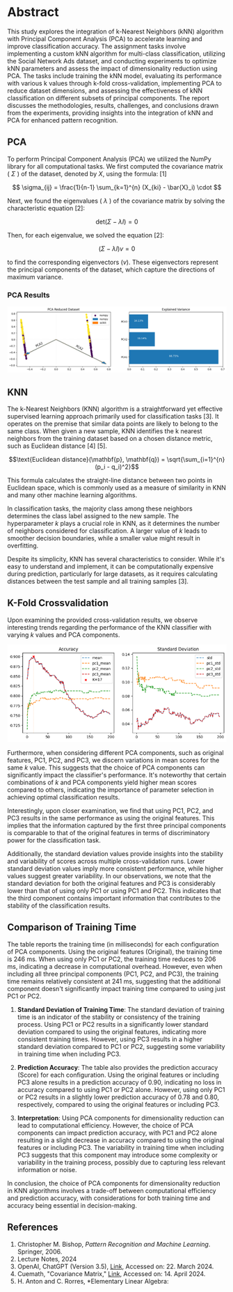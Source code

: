 # Abstract
This study explores the integration of k-Nearest Neighbors (kNN) algorithm with Principal Component Analysis (PCA) to accelerate learning and improve classification accuracy. The assignment tasks involve implementing a custom kNN algorithm for multi-class classification, utilizing the Social Network Ads dataset, and conducting experiments to optimize kNN parameters and assess the impact of dimensionality reduction using PCA. The tasks include training the kNN model, evaluating its performance with various k values through k-fold cross-validation, implementing PCA to reduce dataset dimensions, and assessing the effectiveness of kNN classification on different subsets of principal components. The report discusses the methodologies, results, challenges, and conclusions drawn from the experiments, providing insights into the integration of kNN and PCA for enhanced pattern recognition.

## PCA
To perform Principal Component Analysis (PCA) we utilized the NumPy library for all computational tasks. We first computed the covariance matrix ( $\Sigma$ ) of the dataset, denoted by $X$, using the formula: [1]

$$ \sigma_{ij} = \frac{1}{n-1} \sum_{k=1}^{n} (X_{ki} - \bar{X}_i) \cdot $$

Next, we found the eigenvalues ( $\lambda$ ) of the covariance matrix by solving the characteristic equation [2]:

$$ \text{det} (\Sigma - \lambda I) = 0 $$

Then, for each eigenvalue, we solved the equation [2]:

$$ (\Sigma - \lambda I)v = 0$$

to find the corresponding eigenvectors ($v$). These eigenvectors represent the principal components of the dataset, which capture the directions of maximum variance.

### PCA Results
![Scikit PCA compared with my PCA implementation and their explained variance](pca_output.png)

## KNN
The k-Nearest Neighbors (KNN) algorithm is a straightforward yet effective supervised learning approach primarily used for classification tasks [3]. It operates on the premise that similar data points are likely to belong to the same class. When given a new sample, KNN identifies the k nearest neighbors from the training dataset based on a chosen distance metric, such as Euclidean distance [4] [5].

$$\text{Euclidean distance}(\mathbf{p}, \mathbf{q}) = \sqrt{\sum_{i=1}^{n} (p_i - q_i)^2}$$

This formula calculates the straight-line distance between two points in Euclidean space, which is commonly used as a measure of similarity in KNN and many other machine learning algorithms.

In classification tasks, the majority class among these neighbors determines the class label assigned to the new sample. The hyperparameter $k$ plays a crucial role in KNN, as it determines the number of neighbors considered for classification. A larger value of $k$ leads to smoother decision boundaries, while a smaller value might result in overfitting.

Despite its simplicity, KNN has several characteristics to consider. While it's easy to understand and implement, it can be computationally expensive during prediction, particularly for large datasets, as it requires calculating distances between the test sample and all training samples [3].

## K-Fold Crossvalidation
Upon examining the provided cross-validation results, we observe interesting trends regarding the performance of the KNN classifier with varying $k$ values and PCA components.

![K-Fold Crossvalidation of Original data (mean), pc1, pc2 and pc3](output.png)

Furthermore, when considering different PCA components, such as original features, PC1, PC2, and PC3, we discern variations in mean scores for the same $k$ value. This suggests that the choice of PCA components can significantly impact the classifier's performance. It's noteworthy that certain combinations of $k$ and PCA components yield higher mean scores compared to others, indicating the importance of parameter selection in achieving optimal classification results.

Interestingly, upon closer examination, we find that using PC1, PC2, and PC3 results in the same performance as using the original features. This implies that the information captured by the first three principal components is comparable to that of the original features in terms of discriminatory power for the classification task.

Additionally, the standard deviation values provide insights into the stability and variability of scores across multiple cross-validation runs. Lower standard deviation values imply more consistent performance, while higher values suggest greater variability. In our observations, we note that the standard deviation for both the original features and PC3 is considerably lower than that of using only PC1 or using PC1 and PC2. This indicates that the third component contains important information that contributes to the stability of the classification results.

## Comparison of Training Time
The table reports the training time (in milliseconds) for each configuration of PCA components. Using the original features (Original), the training time is 246 ms. When using only PC1 or PC2, the training time reduces to 206 ms, indicating a decrease in computational overhead. However, even when including all three principal components (PC1, PC2, and PC3), the training time remains relatively consistent at 241 ms, suggesting that the additional component doesn't significantly impact training time compared to using just PC1 or PC2.

1. **Standard Deviation of Training Time**:
   The standard deviation of training time is an indicator of the stability or consistency of the training process. Using PC1 or PC2 results in a significantly lower standard deviation compared to using the original features, indicating more consistent training times. However, using PC3 results in a higher standard deviation compared to PC1 or PC2, suggesting some variability in training time when including PC3.

2. **Prediction Accuracy**:
   The table also provides the prediction accuracy (Score) for each configuration. Using the original features or including PC3 alone results in a prediction accuracy of 0.90, indicating no loss in accuracy compared to using PC1 or PC2 alone. However, using only PC1 or PC2 results in a slightly lower prediction accuracy of 0.78 and 0.80, respectively, compared to using the original features or including PC3.

3. **Interpretation**:
   Using PCA components for dimensionality reduction can lead to computational efficiency. However, the choice of PCA components can impact prediction accuracy, with PC1 and PC2 alone resulting in a slight decrease in accuracy compared to using the original features or including PC3. The variability in training time when including PC3 suggests that this component may introduce some complexity or variability in the training process, possibly due to capturing less relevant information or noise.

In conclusion, the choice of PCA components for dimensionality reduction in KNN algorithms involves a trade-off between computational efficiency and prediction accuracy, with considerations for both training time and accuracy being essential in decision-making.

## References
1. Christopher M. Bishop, *Pattern Recognition and Machine Learning*. Springer, 2006.
2. Lecture Notes, 2024
3. OpenAI, ChatGPT (Version 3.5), [Link](https://openai.com/chatgpt), Accessed on: 22. March 2024.
4. Cuemath, "Covariance Matrix," [Link](https://www.cuemath.com/algebra/covariance-matrix/), Accessed on: 14. April 2024.
5. H. Anton and C. Rorres, *Elementary Linear Algebra:
